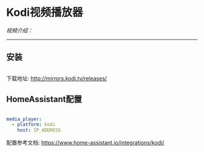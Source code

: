 # Kodi视频播放器

*视频介绍：*

---

## 安装

```bash

```
下载地址: http://mirrors.kodi.tv/releases/

## HomeAssistant配置

```yaml

media_player:
  - platform: kodi
    host: IP_ADDRESS
```

配置参考文档: https://www.home-assistant.io/integrations/kodi/